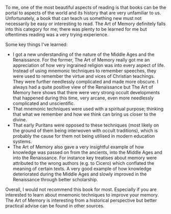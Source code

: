 To me, one of the most beautiful aspects of reading is that books can be the portal to aspects of the world and its history that are very unfamiliar to us. Unfortunately, a book that can teach us something new must not necessarily be easy or interesting to read. The Art of Memory definitely falls into this category for me; there was plenty to be learned for me but oftentimes reading was a very trying experience.

Some key things I've learned:

- I got a new understanding of the nature of the Middle Ages and the Renaissance. For the former, The Art of Memory really got me an appreciation of how very ingrained religion was into every aspect of life. Instead of using mnemonic techniques to remember speeches, they were used to remember the virtue and vices of Christian teachings. They were further needlessly complicated and made more obscure. I always had a quite positive view of the Renaissance but The Art of Memory here shows that there were very strong occult developments that happened during this time, very arcane, even more needlessly complicated and unscientific.
- That mnemonic techniques were used with a spiritual purpose; thinking that what we remember and how we think can bring us closer to the divine.
- That early Puritans were opposed to these techniques (most likely on the ground of them being interwoven with occult traditions), which is probably the cause for them not being utilised in modern education systems.
- The Art of Memory also gave a very insightful example of how knowledge was passed on from the ancients, into the Middle Ages and into the Renaissance. For instance key treatises about memory were attributed to the wrong authors (e.g. to Cicero) which conflated the meaning of certain texts. A very good example of how knowledge deteriorated during the Middle Ages and slowly improved in the Renaissance through better scholarship.

Overall, I would not recommend this book for most. Especially if you are interested to learn about mnemonic techniques to improve your memory. The Art of Memory is interesting from a historical perspective but better practical advise can be found in other sources.